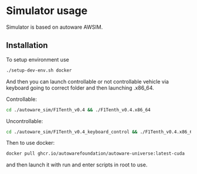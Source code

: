 # Simulator usage
Simulator is based on autoware AWSIM.
## Installation
To setup environment use
```bash
./setup-dev-env.sh docker
```

And then you can launch controllable or not controllable vehicle via keyboard going to correct folder and then launching .x86_64.

Controllable:
```bash
cd ./autoware_sim/F1Tenth_v0.4 && ./F1Tenth_v0.4.x86_64
```


Uncontrollable:
```bash
cd ./autoware_sim/F1Tenth_v0.4_keyboard_control && ./F1Tenth_v0.4.x86_64
```

Then to use docker:
```bash
docker pull ghcr.io/autowarefoundation/autoware-universe:latest-cuda
```

and then launch it with run and enter scripts in root to use.